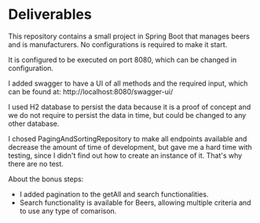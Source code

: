 # Deliverables
This repository contains a small project in Spring Boot that manages beers and is manufacturers. No configurations is required to make it start. 

It is configured to be executed on port 8080, which can be changed in configuration. 

I added swagger to have a UI of all methods and the required input, which can be found at: http://localhost:8080/swagger-ui/

I used H2 database to persist the data because it is a proof of concept and we do not require to persist the data in time, but could be changed to any other database.

I chosed PagingAndSortingRepository to make all endpoints available and decrease the amount of time of development, but gave me a hard time with testing, since I didn't 
find out how to create an instance of it. That's why there are no test. 

About the bonus steps:
- I added pagination to the getAll and search functionalities.
- Search functionality is available for Beers, allowing multiple criteria and to use any type of comarison.
